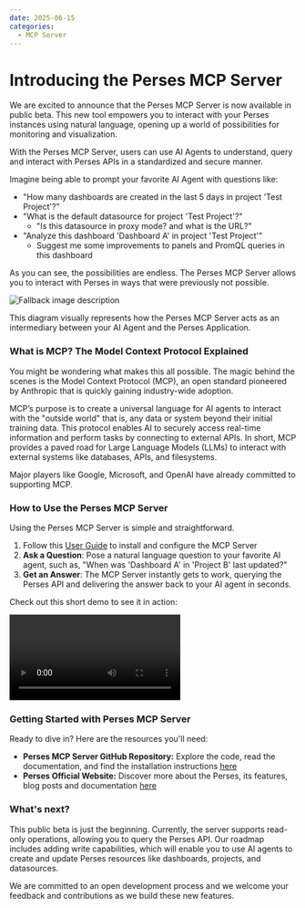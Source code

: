 ```yaml
---
date: 2025-06-15
categories:
  - MCP Server
---
```



# Introducing the Perses MCP Server

We are excited to announce that the Perses MCP Server is now available in public beta. This new tool empowers you to interact with your Perses instances using natural language, opening up a world of possibilities for monitoring and visualization.

With the Perses MCP Server, users can use AI Agents to understand, query and interact with Perses APIs in a standardized and secure manner. 

Imagine being able to prompt your favorite AI Agent with questions like: 

- "How many dashboards are created in the last 5 days in project 'Test Project'?"
- "What is the default datasource for project 'Test Project'?"
    - "Is this datasource in proxy mode? and what is the URL?" 
- "Analyze this dashboard 'Dashboard A' in project 'Test Project'"
    - Suggest me some improvements to panels and PromQL queries in this dashboard

As you can see, the possibilities are endless. The Perses MCP Server allows you to interact with Perses in ways that were previously not possible.

<picture>
  <img alt="Fallback image description" src="https://github.com/user-attachments/assets/416409df-9045-41f3-b10b-91df3020af1f">
</picture>

This diagram visually represents how the Perses MCP Server acts as an intermediary between your AI Agent and the Perses Application.


### What is MCP? The Model Context Protocol Explained

You might be wondering what makes this all possible. The magic behind the scenes is the Model Context Protocol (MCP), an open standard pioneered by Anthropic that is quickly gaining industry-wide adoption. 

MCP’s purpose is to create a universal language for AI agents to interact with the "outside world" that is, any data or system beyond their initial training data. This protocol enables AI to securely access real-time information and perform tasks by connecting to external APIs. In short, MCP provides a paved road for Large Language Models (LLMs) to interact with external systems like databases, APIs, and filesystems.

Major players like Google, Microsoft, and OpenAI have already committed to supporting MCP.


### How to Use the Perses MCP Server

Using the Perses MCP Server is simple and straightforward. 

1. Follow this [User Guide](https://github.com/perses/mcp-server/blob/main/README.md#usage) to install and configure the MCP Server
2. **Ask a Question**: Pose a natural language question to your favorite AI agent, such as, "When was 'Dashboard A' in 'Project B' last updated?"
3. **Get an Answer**: The MCP Server instantly gets to work, querying the Perses API and delivering the answer back to your AI agent in seconds.

Check out this short demo to see it in action:

<video controls>
  <source src="/assets/images/blog/mcp-server/perses-mcp-server-demo.mp4" type="video/mp4">
  Your browser does not support the video tag.
</video>

### Getting Started with Perses MCP Server

Ready to dive in? Here are the resources you'll need:

- **Perses MCP Server GitHub Repository:** Explore the code, read the documentation, and find the installation instructions [here]( https://github.com/perses/mcp-server)
- **Perses Official Website:** Discover more about the Perses, its features, blog posts and documentation [here](https://perses.dev)


### What's next?

This public beta is just the beginning. Currently, the server supports read-only operations, allowing you to query the Perses API. Our roadmap includes adding write capabilities, which will enable you to use AI agents to create and update Perses resources like dashboards, projects, and datasources.

We are committed to an open development process and we welcome your feedback and contributions as we build these new features. 